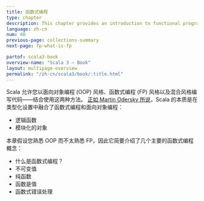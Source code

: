 ```yaml
---
title: 函数式编程
type: chapter
description: This chapter provides an introduction to functional programming in Scala 3.
language: zh-cn
num: 40
previous-page: collections-summary
next-page: fp-what-is-fp

partof: scala3-book
overview-name: "Scala 3 — Book"
layout: multipage-overview
permalink: "/zh-cn/scala3/book/:title.html"
---
```



Scala 允许您以面向对象编程 (OOP) 风格、函数式编程 (FP) 风格以及混合风格编写代码——结合使用这两种方法。
[正如 Martin Odersky 所说](https://twitter.com/alexelcu/status/996408359514525696)，Scala 的本质是在类型化设置中融合了函数式编程和面向对象编程：

- 逻辑函数
- 模块化的对象

本章假设您熟悉 OOP 而不太熟悉 FP，因此它简要介绍了几个主要的函数式编程概念：

- 什么是函数式编程？
- 不可变值
- 纯函数
- 函数是值
- 函数式错误处理

